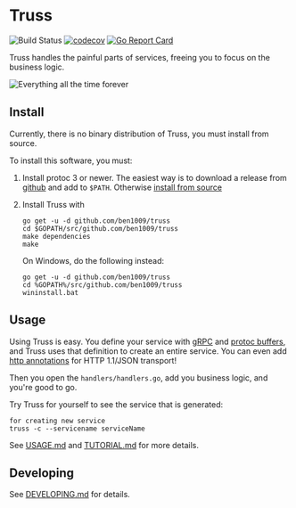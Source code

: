 # Truss 
![Build Status](https://github.com/ben1009/truss/workflows/Go/badge.svg?branch=master)
[![codecov](https://codecov.io/gh/ben1009/truss/branch/master/graph/badge.svg)](https://codecov.io/gh/ben1009/truss)
[![Go Report Card](https://goreportcard.com/badge/github.com/ben1009/truss)](https://goreportcard.com/report/github.com/ben1009/truss)

Truss handles the painful parts of services, freeing you to focus on the
business logic.

![Everything all the time forever](http://i.imgur.com/FtvVeBG.jpg)

## Install

Currently, there is no binary distribution of Truss, you must install from
source.

To install this software, you must:

1. Install protoc 3 or newer. The easiest way is to
download a release from [github](https://github.com/gogo/protobuf/releases)
and add to `$PATH`.
Otherwise [install from source](https://github.com/gogo/protobuf)
1. Install Truss with

	```
	go get -u -d github.com/ben1009/truss
	cd $GOPATH/src/github.com/ben1009/truss
	make dependencies
	make
	```
	On Windows, do the following instead:
	```
	go get -u -d github.com/ben1009/truss
	cd %GOPATH%/src/github.com/ben1009/truss
	wininstall.bat
	```

## Usage

Using Truss is easy. You define your service with [gRPC](http://www.grpc.io/)
and [protoc buffers](https://developers.google.com/protocol-buffers/docs/proto3),
and Truss uses that definition to create an entire service. You can even
add [http annotations](
https://github.com/googleapis/googleapis/blob/928a151b2f871b4239b7707e1bb59258df3fe10a/google/api/http.proto#L36)
for HTTP 1.1/JSON transport!

Then you open the `handlers/handlers.go`,
add you business logic, and you're good to go.

Try Truss for yourself to see the service that is generated:
```
for creating new service
truss -c --servicename serviceName 
```

See [USAGE.md](./USAGE.md) and [TUTORIAL.md](./TUTORIAL.md) for more details.

## Developing

See [DEVELOPING.md](./DEVELOPING.md) for details.
